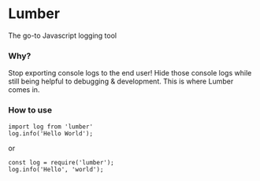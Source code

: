 # Lumber
The go-to Javascript logging tool

### Why?
Stop exporting console logs to the end user! Hide those console logs while still being helpful to debugging & development. This is where Lumber comes in.

### How to use
```
import log from 'lumber'
log.info('Hello World');
```
or
```
const log = require('lumber');
log.info('Hello', 'world');
```